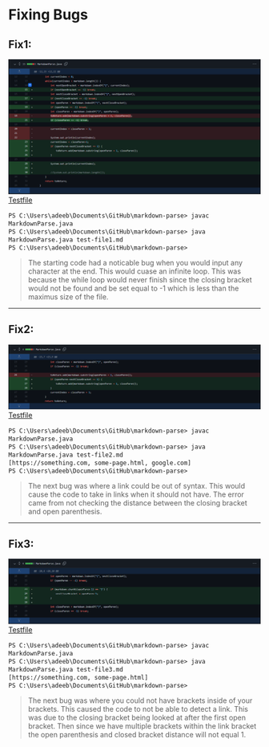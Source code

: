 # Fixing Bugs

## Fix1:
![Image](Lab4fix1.png)
[Testfile](https://github.com/Aziiz0/markdown-parse/blob/main/test-file1.md)
```
PS C:\Users\adeeb\Documents\GitHub\markdown-parse> javac MarkdownParse.java
PS C:\Users\adeeb\Documents\GitHub\markdown-parse> java MarkdownParse.java test-file1.md
PS C:\Users\adeeb\Documents\GitHub\markdown-parse>
```
>The starting code had a noticable bug when you would input any character at the end. This would cuase an infinite loop. This was because the while loop would never finish since the closing bracket would not be found and be set equal to -1 which is less than the maximus size of the file.
---

## Fix2:
![Image](Lab4fix2.png)
[Testfile](https://github.com/Aziiz0/markdown-parse/blob/main/test-file2.md)
```
PS C:\Users\adeeb\Documents\GitHub\markdown-parse> javac MarkdownParse.java
PS C:\Users\adeeb\Documents\GitHub\markdown-parse> java MarkdownParse.java test-file2.md
[https://something.com, some-page.html, google.com]
PS C:\Users\adeeb\Documents\GitHub\markdown-parse>
```
>The next bug was where a link could be out of syntax. This would cause the code to take in links when it should not have. The error came from not checking the distance between the closing bracket and open parenthesis.
---

## Fix3:
![Image](Lab4fix3.png)
[Testfile](https://github.com/Aziiz0/markdown-parse/blob/main/test-file3.md)
```
PS C:\Users\adeeb\Documents\GitHub\markdown-parse> javac MarkdownParse.java
PS C:\Users\adeeb\Documents\GitHub\markdown-parse> java MarkdownParse.java test-file3.md
[https://something.com, some-page.html]
PS C:\Users\adeeb\Documents\GitHub\markdown-parse>
```
>The next bug was where you could not have brackets inside of your brackets. This caused the code to not be able to detect a link. This was due to the closing bracket being looked at after the first open bracket. Then since we have multiple brackets within the link bracket the open parenthesis and closed bracket distance will not equal 1.